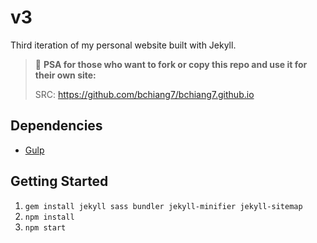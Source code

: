 # v3

Third iteration of my personal website built with Jekyll.

> 📢 **PSA for those who want to fork or copy this repo and use it for their own site:**
>
> SRC: https://github.com/bchiang7/bchiang7.github.io

## Dependencies

- [Gulp](https://gulpjs.com/)

## Getting Started

1.  `gem install jekyll sass bundler jekyll-minifier jekyll-sitemap`
2.  `npm install`
3.  `npm start`
